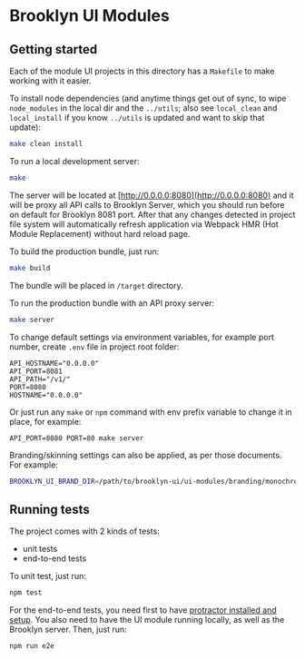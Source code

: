 # Brooklyn UI Modules

## Getting started

Each of the module UI projects in this directory has a `Makefile` to make working with it easier.

To install node dependencies (and anytime things get out of sync, to wipe `node_modules` in the local dir and the `../utils`;
also see `local_clean` and `local_install` if you know `../utils` is updated and want to skip that update):

```sh
make clean install
```

To run a local development server:
```sh
make
```

The server will be located at [http://0.0.0.0:8080](http://0.0.0.0:8080) and it will be proxy all API calls to Brooklyn Server, 
which you should run before on default for Brooklyn 8081 port. After that any changes detected in project file system will 
automatically refresh application via Webpack HMR (Hot Module Replacement) without hard reload page.

To build the production bundle, just run:

```sh
make build
```

The bundle will be placed in `/target` directory.

To run the production bundle with an API proxy server:

```sh
make server
```

To change default settings via environment variables, for example port number, create `.env` file in project root folder:
```
API_HOSTNAME="0.0.0.0"
API_PORT=8081
API_PATH="/v1/"
PORT=8080
HOSTNAME="0.0.0.0"
```

Or just run any `make` or `npm` command with env prefix variable to change it in place, for example:
```
API_PORT=8080 PORT=80 make server
```

Branding/skinning settings can also be applied, as per those documents. For example:

```sh
BROOKLYN_UI_BRAND_DIR=/path/to/brooklyn-ui/ui-modules/branding/monochrome/ make
```

## Running tests

The project comes with 2 kinds of tests:
* unit tests
* end-to-end tests

To unit test, just run:
```sh
npm test
```

For the end-to-end tests, you need first to have [protractor installed and setup](http://www.protractortest.org/#/tutorial). 
You also need to have the UI module running locally, as well as the Brooklyn server. Then, just run:
```sh
npm run e2e
```

<!--
  Licensed to the Apache Software Foundation (ASF) under one
  or more contributor license agreements.  See the NOTICE file
  distributed with this work for additional information
  regarding copyright ownership.  The ASF licenses this file
  to you under the Apache License, Version 2.0 (the
  "License"); you may not use this file except in compliance
  with the License.  You may obtain a copy of the License at

      http://www.apache.org/licenses/LICENSE-2.0

  Unless required by applicable law or agreed to in writing,
  software distributed under the License is distributed on an
  "AS IS" BASIS, WITHOUT WARRANTIES OR CONDITIONS OF ANY
  KIND, either express or implied.  See the License for the
  specific language governing permissions and limitations
  under the License.
-->
